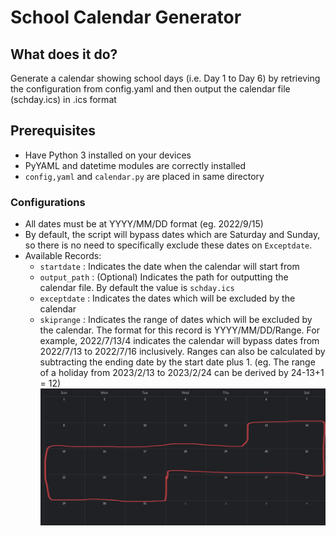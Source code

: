 # School Calendar Generator 

## What does it do?
Generate a calendar showing school days (i.e. Day 1 to Day 6) by retrieving the configuration from config.yaml and then output the calendar file (schday.ics) in .ics format

## Prerequisites 
- Have Python 3 installed on your devices 
- PyYAML and datetime modules are correctly installed 
- `config,yaml`  and `calendar.py`  are placed in same directory 

###  Configurations
- All dates must be at YYYY/MM/DD format (eg. 2022/9/15)
- By default, the script will bypass dates which are Saturday and Sunday, so there is no need to specifically exclude these dates on `Exceptdate`.
- Available Records: 
  - `startdate` : Indicates the date when the calendar will start from
  - `output_path` : (Optional) Indicates the path for outputting the calendar file. By default the value is `schday.ics`
  - `exceptdate` : Indicates the dates which will be excluded by the calendar
  - `skiprange` : Indicates the range of dates which will be excluded by the calendar. The format for this record is YYYY/MM/DD/Range. For example, 2022/7/13/4 indicates the calendar will bypass dates from 2022/7/13 to 2022/7/16 inclusively. 
         Ranges can also be calculated by subtracting the ending date by the start date plus 1. (eg. The range of a holiday from 2023/2/13 to 2023/2/24 can be derived by 24-13+1 = 12)
         ![Calendar Example](https://github.com/Marcio2536/utilities/raw/main/school/calendar.jpg)

